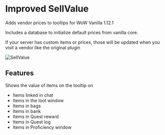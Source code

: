 # Improved SellValue
Adds vendor prices to tooltips for WoW Vanilla 1.12.1

Includes a database to initialize default prices from vanilla core.  

If your server has custom items or prices, those will be updated when you visit a vendor like the original plugin

![SellValue](https://user-images.githubusercontent.com/13628128/58877571-b9846e80-86d9-11e9-905d-5da424049b07.png)

## Features

Shows the value of items on the tooltip on

- Items linked in chat
- Items in the loot window
- Items in bags
- Items in bank
- Items in Quest reward
- Items in Quest log
- Items in Proficiency window